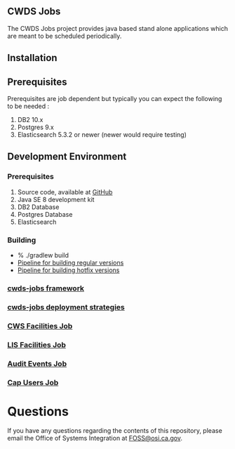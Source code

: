 ## CWDS Jobs

The CWDS Jobs project provides java based stand alone applications which are meant to be scheduled periodically.

## Installation

## Prerequisites
Prerequisites are job dependent but typically you can expect the following to be needed :

1.  DB2 10.x
2.  Postgres 9.x
3.  Elasticsearch 5.3.2 or newer (newer would require testing)

## Development Environment

### Prerequisites

1. Source code, available at [GitHub](https://github.com/ca-cwds/cals-jobs)
1. Java SE 8 development kit
1. DB2 Database
1. Postgres Database
1. Elasticsearch

### Building

* % ./gradlew build
* [Pipeline for building regular versions](http://jenkins.dev.cwds.io:8080/job/cwds-jobs-build/)
* [Pipeline for building hotfix versions](http://jenkins.dev.cwds.io:8080/job/cwds-jobs-hotfix/)

### [cwds-jobs framework](https://github.com/ca-cwds/cwds-jobs/wiki/cwds-jobs-framework)

### [cwds-jobs deployment strategies](https://github.com/ca-cwds/cwds-jobs/wiki/cwds-jobs-deployment-strategies)

### [CWS Facilities Job](https://github.com/ca-cwds/cwds-jobs/wiki/CWS-Facilities-Job)

### [LIS Facilities Job](https://github.com/ca-cwds/cwds-jobs/wiki/LIS-Facilities-Job)

### [Audit Events Job](https://github.com/ca-cwds/cwds-jobs/wiki/Audit-Events-Job)

### [Cap Users Job](https://github.com/ca-cwds/cwds-jobs/wiki/Cap-Users-Job)


# Questions

If you have any questions regarding the contents of this repository, please email the Office of Systems Integration at FOSS@osi.ca.gov.

